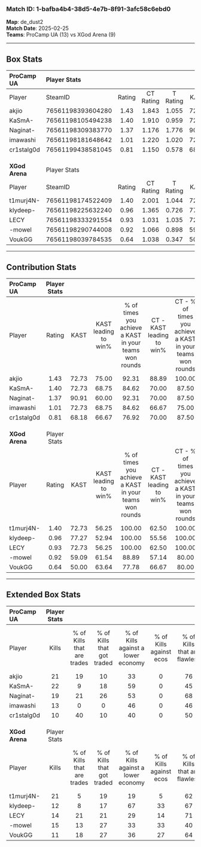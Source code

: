 ### Match ID: 1-bafba4b4-38d5-4e7b-8f91-3afc58c6ebd0  
**Map**: de_dust2  
**Match Date**: 2025-02-25  
**Teams**: ProCamp UA (13) vs XGod Arena (9)  

---  

## Box Stats  

| **ProCamp UA** | Player Stats      |        |           |          |       |       |       |         |        |      |     |
| :- | :- | :-: | :-: | :-: | :-: | :-: | :-: | :-: | :-: | :-: | :-: |
| Player         | SteamID           | Rating | CT Rating | T Rating | KAST  |  ADR  | Kills | Assists | Deaths | K/D  | HS% |
| akjio          | 76561198393604280 |  1.43  |   1.843   |  1.055   | 72.73 | 93.5  |  21   |    2    |   12   | 1.75 | 42  |
| KaSmA-         | 76561198105494238 |  1.40  |   1.910   |  0.959   | 72.73 | 93.1  |  22   |    3    |   15   | 1.47 | 36  |
| Naginat-       | 76561198309383770 |  1.37  |   1.176   |  1.776   | 90.91 | 76.9  |  19   |    4    |   15   | 1.27 | 47  |
| imawashi       | 76561198181648642 |  1.01  |   1.220   |  1.020   | 72.73 | 78.6  |  13   |    9    |   16   | 0.81 | 61  |
| cr1stalg0d     | 76561199438581045 |  0.81  |   1.150   |  0.578   | 68.18 | 58.9  |  10   |    8    |   15   | 0.67 | 90  |
|                |                   |        |           |          |       |       |       |         |        |      |     |
|                |                   |        |           |          |       |       |       |         |        |      |     |
|                |                   |        |           |          |       |       |       |         |        |      |     |
| **XGod Arena** | Player Stats      |        |           |          |       |       |       |         |        |      |     |
| Player         | SteamID           | Rating | CT Rating | T Rating | KAST  |  ADR  | Kills | Assists | Deaths | K/D  | HS% |
| t1murj4N-      | 76561198174522409 |  1.40  |   2.001   |  1.044   | 72.73 | 104.6 |  21   |    7    |   16   | 1.31 | 66  |
| klydeep-       | 76561198225632240 |  0.96  |   1.365   |  0.726   | 77.27 | 62.2  |  12   |    7    |   15   | 0.80 | 50  |
| LECY           | 76561198333291554 |  0.93  |   1.031   |  1.035   | 72.73 | 65.5  |  14   |    3    |   18   | 0.78 | 78  |
| -mowel         | 76561198290744008 |  0.92  |   1.066   |  0.898   | 59.09 | 82.1  |  15   |    8    |   19   | 0.79 | 60  |
| VoukGG         | 76561198039784535 |  0.64  |   1.038   |  0.347   | 50.00 | 54.9  |  11   |    3    |   17   | 0.65 | 36  |
---  

## Contribution Stats  

| **ProCamp UA** | Player Stats |       |                      |                                                        |                           |                                                             |                          |                                                            |
| :- | :-: | :-: | :-: | :-: | :-: | :-: | :-: | :-: |
| Player         |    Rating    | KAST  | KAST leading to win% | % of times you achieve a KAST in your teams won rounds | CT - KAST leading to win% | CT - % of times you achieve a KAST in your teams won rounds | T - KAST leading to win% | T - % of times you achieve a KAST in your teams won rounds |
| akjio          |     1.43     | 72.73 |        75.00         |                         92.31                          |           88.89           |                           100.00                            |          57.14           |                           80.00                            |
| KaSmA-         |     1.40     | 72.73 |        68.75         |                         84.62                          |           70.00           |                            87.50                            |          66.67           |                           80.00                            |
| Naginat-       |     1.37     | 90.91 |        60.00         |                         92.31                          |           70.00           |                            87.50                            |          50.00           |                           100.00                           |
| imawashi       |     1.01     | 72.73 |        68.75         |                         84.62                          |           66.67           |                            75.00                            |          71.43           |                           100.00                           |
| cr1stalg0d     |     0.81     | 68.18 |        66.67         |                         76.92                          |           70.00           |                            87.50                            |          60.00           |                           60.00                            |
|                |              |       |                      |                                                        |                           |                                                             |                          |                                                            |
|                |              |       |                      |                                                        |                           |                                                             |                          |                                                            |
|                |              |       |                      |                                                        |                           |                                                             |                          |                                                            |
| **XGod Arena** | Player Stats |       |                      |                                                        |                           |                                                             |                          |                                                            |
| Player         |    Rating    | KAST  | KAST leading to win% | % of times you achieve a KAST in your teams won rounds | CT - KAST leading to win% | CT - % of times you achieve a KAST in your teams won rounds | T - KAST leading to win% | T - % of times you achieve a KAST in your teams won rounds |
| t1murj4N-      |     1.40     | 72.73 |        56.25         |                         100.00                         |           62.50           |                           100.00                            |          50.00           |                           100.00                           |
| klydeep-       |     0.96     | 77.27 |        52.94         |                         100.00                         |           55.56           |                           100.00                            |          50.00           |                           100.00                           |
| LECY           |     0.93     | 72.73 |        56.25         |                         100.00                         |           62.50           |                           100.00                            |          50.00           |                           100.00                           |
| -mowel         |     0.92     | 59.09 |        61.54         |                         88.89                          |           57.14           |                            80.00                            |          66.67           |                           100.00                           |
| VoukGG         |     0.64     | 50.00 |        63.64         |                         77.78                          |           66.67           |                            80.00                            |          60.00           |                           75.00                            |
---  

## Extended Box Stats  

| **ProCamp UA** | Player Stats |                            |                            |                                    |                         |                              |                                 |        |                             |                                     |                          |                               |                            |
| :- | :-: | :-: | :-: | :-: | :-: | :-: | :-: | :-: | :-: | :-: | :-: | :-: | :-: |
| Player         |    Kills     | % of Kills that are trades | % of Kills that got traded | % of Kills against a lower economy | % of Kills against ecos | % of Kills that are flawless | % of Kills that are close duels | Deaths | % of Deaths that get traded | % of Deaths against a lower economy | % of Deaths against ecos | % of Deaths that are flawless | % of Deaths that are close |
| akjio          |      21      |             19             |             10             |                 33                 |            0            |              76              |                0                |   12   |             17              |                 42                  |            0             |              67               |             17             |
| KaSmA-         |      22      |             9              |             18             |                 59                 |            0            |              45              |                9                |   15   |             20              |                 47                  |            0             |              47               |             0              |
| Naginat-       |      19      |             21             |             26             |                 53                 |            0            |              68              |                5                |   15   |             20              |                 47                  |            0             |              67               |             0              |
| imawashi       |      13      |             0              |             0              |                 46                 |            0            |              46              |               23                |   16   |             31              |                 31                  |            0             |              56               |             0              |
| cr1stalg0d     |      10      |             40             |             10             |                 40                 |            0            |              50              |                0                |   15   |             20              |                 40                  |            0             |              67               |             13             |
|                |              |                            |                            |                                    |                         |                              |                                 |        |                             |                                     |                          |                               |                            |
|                |              |                            |                            |                                    |                         |                              |                                 |        |                             |                                     |                          |                               |                            |
|                |              |                            |                            |                                    |                         |                              |                                 |        |                             |                                     |                          |                               |                            |
| **XGod Arena** | Player Stats |                            |                            |                                    |                         |                              |                                 |        |                             |                                     |                          |                               |                            |
| Player         |    Kills     | % of Kills that are trades | % of Kills that got traded | % of Kills against a lower economy | % of Kills against ecos | % of Kills that are flawless | % of Kills that are close duels | Deaths | % of Deaths that get traded | % of Deaths against a lower economy | % of Deaths against ecos | % of Deaths that are flawless | % of Deaths that are close |
| t1murj4N-      |      21      |             5              |             19             |                 19                 |            5            |              62              |                0                |   16   |             19              |                 25                  |            13            |              81               |             13             |
| klydeep-       |      12      |             8              |             17             |                 67                 |           33            |              67              |                8                |   15   |             13              |                 20                  |            0             |              53               |             7              |
| LECY           |      14      |             21             |             21             |                 29                 |           14            |              71              |               14                |   18   |             22              |                 28                  |            17            |              56               |             11             |
| -mowel         |      15      |             13             |             27             |                 33                 |           33            |              40              |                7                |   19   |             11              |                 26                  |            11            |              68               |             0              |
| VoukGG         |      11      |             18             |             27             |                 36                 |           27            |              64              |                0                |   17   |              6              |                 24                  |            6             |              35               |             6              |
